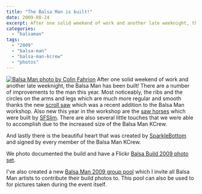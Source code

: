 ```yaml
---
title: "The Balsa Man is built!"
date: 2009-08-24
excerpt: After one solid weekend of work and another late weeknight, the Balsa Man has been built! There are a number of improvements to the man this year. Most noticeably, the ribs and the circles on the arms and legs which are much more regular and smooth thanks the new scroll saw which was a recent addition to the Balsa Man workshop.
categories: 
  - "balsaman"
tags: 
  - "2009"
  - "balsa-man"
  - "balsa-man-kcrew"
  - "photos"
---
```


[![](/images/3846118527_93dea1df7f.jpg "Balsa Man photo by Colin Fahrion")](https://www.flickr.com/photos/headlouse/sets/72157622113746470/) After one solid weekend of work and another late weeknight, the Balsa Man has been built! There are a number of improvements to the man this year. Most noticeably, the ribs and the circles on the arms and legs which are much more regular and smooth thanks the new [scroll saw](https://www.flickr.com/photos/headlouse/3846900572/in/set-72157622113746470/) which was a recent addition to the Balsa Man workshop. Also new this year in the workshop are the [saw horses](https://www.flickr.com/photos/headlouse/3846898394/in/set-72157622113746470/) which were built by [SFSlim](https://twitter.com/sfslim). There are also several little touches that we were able to accomplish due to the increased size of the Balsa Man KCrew.

And lastly there is the beautiful heart that was created by [SparkleBottom](https://twitter.com/sparklebottom) and signed by every member of the Balsa Man KCrew.

We photo documented the build and have a Flickr [Balsa Build 2009 photo set](https://www.flickr.com/photos/headlouse/sets/72157622113746470/).

I've also created a new [Balsa Man 2009 group pool](https://www.flickr.com/groups/balsaman2009/) which I invite all Balsa Man artists to contribute their build photos to. This pool can also be used to for pictures taken during the event itself.
